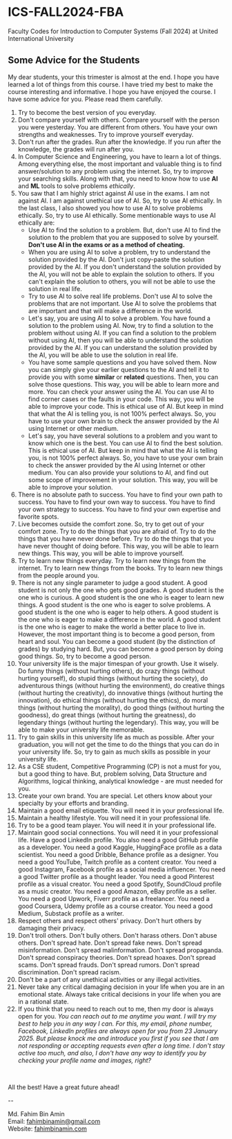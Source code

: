 # ICS-FALL2024-FBA
Faculty Codes for Introduction to Computer Systems (Fall 2024) at United International University


## Some Advice for the Students

My dear students, your this trimester is almost at the end. I hope you have learned a lot of things from this course. I have tried my best to make the course interesting and informative. I hope you have enjoyed the course. I have some advice for you. Please read them carefully.

1. Try to become the best version of you everyday.
2. Don't compare yourself with others. Compare yourself with the person you were yesterday. You are different from others. You have your own strengths and weaknesses. Try to improve yourself everyday.
3. Don't run after the grades. Run after the knowledge. If you run after the knowledge, the grades will run after you.
4. In Computer Science and Engineering, you have to learn a lot of things. Among everything else, the most important and valuable thing is to find answer/solution to any problem using the internet. So, try to improve your searching skills. Along with that, you need to know how to use **AI** and **ML** tools to solve problems *ethically*.
5. You saw that I am highly strict against AI use in the exams. I am not against AI. I am against unethical use of AI. So, try to use AI ethically. In the last class, I also showed you how to use AI to solve problems ethically. So, try to use AI ethically. Some mentionable ways to use AI ethically are:
    - Use AI to find the solution to a problem. But, don't use AI to find the solution to the problem that you are supposed to solve by yourself. **Don't use AI in the exams or as a method of cheating.**
    - When you are using AI to solve a problem, try to understand the solution provided by the AI. Don't just copy-paste the solution provided by the AI. If you don't understand the solution provided by the AI, you will not be able to explain the solution to others. If you can't explain the solution to others, you will not be able to use the solution in real life.
    - Try to use AI to solve real life problems. Don't use AI to solve the problems that are not important. Use AI to solve the problems that are important and that will make a difference in the world.
    - Let's say, you are using AI to solve a problem. You have found a solution to the problem using AI. Now, try to find a solution to the problem without using AI. If you can find a solution to the problem without using AI, then you will be able to understand the solution provided by the AI. If you can understand the solution provided by the AI, you will be able to use the solution in real life.
    - You have some sample questions and you have solved them. Now you can simply give your earlier questions to the AI and tell it to provide you with some **similar** or **related** questions. Then, you can solve those questions. This way, you will be able to learn more and more. You can check your answer using the AI. You can use AI to find corner cases or the faults in your code. This way, you will be able to improve your code. This is ethical use of AI. But keep in mind that what the AI is telling you, is not 100% perfect always. So, you have to use your own brain to check the answer provided by the AI using Internet or other medium.
    - Let's say, you have several solutions to a problem and you want to know which one is the best. You can use AI to find the best solution. This is ethical use of AI. But keep in mind that what the AI is telling you, is not 100% perfect always. So, you have to use your own brain to check the answer provided by the AI using Internet or other medium. You can also provide your solutions to AI, and find out some scope of improvement in your solution. This way, you will be able to improve your solution.
6. There is no absolute path to success. You have to find your own path to success. You have to find your own way to success. You have to find your own strategy to success. You have to find your own expertise and favorite spots.
7. Live becomes outside the comfort zone. So, try to get out of your comfort zone. Try to do the things that you are afraid of. Try to do the things that you have never done before. Try to do the things that you have never thought of doing before. This way, you will be able to learn new things. This way, you will be able to improve yourself.
8. Try to learn new things everyday. Try to learn new things from the internet. Try to learn new things from the books. Try to learn new things from the people around you.
9. There is not any single parameter to judge a good student. A good student is not only the one who gets good grades. A good student is the one who is curious. A good student is the one who is eager to learn new things. A good student is the one who is eager to solve problems. A good student is the one who is eager to help others. A good student is the one who is eager to make a difference in the world. A good student is the one who is eager to make the world a better place to live in. However, the most important thing is to become a good person, from heart and soul. You can become a good student (by the distinction of grades) by studying hard. But, you can become a good person by doing good things. So, try to become a good person.
10. Your university life is the major timespan of your growth. Use it wisely. Do funny things (without hurting others), do crazy things (without hurting yourself), do stupid things (without hurting the society), do adventurous things (without hurting the environment), do creative things (without hurting the creativity), do innovative things (without hurting the innovation), do ethical things (without hurting the ethics), do moral things (without hurting the morality), do good things (without hurting the goodness), do great things (without hurting the greatness), do legendary things (without hurting the legendary). This way, you will be able to make your university life memorable.
11. Try to gain skills in this university life as much as possible. After your graduation, you will not get the time to do the things that you can do in your university life. So, try to gain as much skills as possible in your university life. 
12. As a CSE student, Competitive Programming (CP) is not a must for you, but a good thing to have. But, problem solving, Data Structure and Algorithms, logical thinking, analytical knowledge - are must needed for you. 
13. Create your own brand. You are special. Let others know about your specialty by your efforts and branding.
14. Maintain a good email etiquette. You will need it in your professional life.
15. Maintain a healthy lifestyle. You will need it in your professional life.
16. Try to be a good team player. You will need it in your professional life.
17. Maintain good social connections. You will need it in your professional life. Have a good LinkedIn profile. You also need a good GitHub profile as a developer. You need a good Kaggle, HuggingFace profile as a data scientist. You need a good Dribble, Behance profile as a designer. You need a good YouTube, Twitch profile as a content creator. You need a good Instagram, Facebook profile as a social media influencer. You need a good Twitter profile as a thought leader. You need a good Pinterest profile as a visual creator. You need a good Spotify, SoundCloud profile as a music creator. You need a good Amazon, eBay profile as a seller. You need a good Upwork, Fiverr profile as a freelancer. You need a good Coursera, Udemy profile as a course creator. You need a good Medium, Substack profile as a writer.
18. Respect others and respect others' privacy. Don't hurt others by damaging their privacy.
19. Don't troll others. Don't bully others. Don't harass others. Don't abuse others. Don't spread hate. Don't spread fake news. Don't spread misinformation. Don't spread malinformation. Don't spread propaganda. Don't spread conspiracy theories. Don't spread hoaxes. Don't spread scams. Don't spread frauds. Don't spread rumors. Don't spread discrimination. Don't spread racism.
20. Don't be a part of any unethical activities or any illegal activities. 
21. Never take any critical damaging decision in your life when you are in an emotional state. Always take critical decisions in your life when you are in a rational state.
22. If you think that you need to reach out to me, then my door is always open for you. *You can reach out to me anytime you want. I will try my best to help you in any way I can. For this, my email, phone number, Facebook, LinkedIn profiles are always open for you from 23 January 2025. But please knock me and introduce you first if you see that I am not responding or accepting requests even after a long time. I don't stay active too much, and also, I don't have any way to identify you by checking your profile name and images, right?*


<br>

All the best! Have a great future ahead! 

--

Md. Fahim Bin Amin <br>
Email: [fahimbinamin@gmail.com](mailto:fahimbinamin@gmail.com) <br>
Website: [fahimbinamin.com](https://www.fahimbinamin.com)